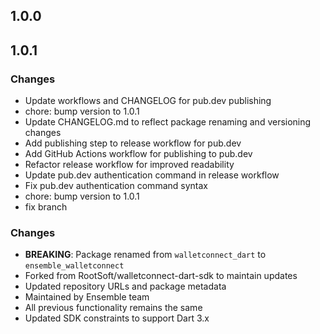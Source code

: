 ## 1.0.0

## 1.0.1

### Changes

* Update workflows and CHANGELOG for pub.dev publishing
* chore: bump version to 1.0.1
* Update CHANGELOG.md to reflect package renaming and versioning changes
* Add publishing step to release workflow for pub.dev
* Add GitHub Actions workflow for publishing to pub.dev
* Refactor release workflow for improved readability
* Update pub.dev authentication command in release workflow
* Fix pub.dev authentication command syntax
* chore: bump version to 1.0.1
* fix branch


### Changes

* **BREAKING**: Package renamed from `walletconnect_dart` to `ensemble_walletconnect`
* Forked from RootSoft/walletconnect-dart-sdk to maintain updates
* Updated repository URLs and package metadata
* Maintained by Ensemble team
* All previous functionality remains the same
* Updated SDK constraints to support Dart 3.x
